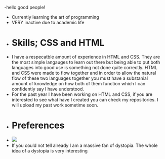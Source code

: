 -hello good people!
- Currently learning the art of programming
- VERY inactive due to academic life
- # Skills; CSS and HTML
- I have a respecatble amount of experience in HTML and CSS. They are the most simple langauges to learn out there but being able to put both languages into good use is something not done quite correctly. HTML and CSS were made to flow together and in order to allow the natural flow of these two languages together you must have a substanial amount of knowledge on how both of them function which I can confidently say I have understood.
- For the past year I have been working on HTML and CSS, if you are interested to see what have I created you can check my repositories. I will upload my past work sometime soon.
- # Preferences
- <img src="https://cdn.vox-cdn.com/thumbor/5pEa36thZLseTI18tAVTxA7fazc=/1400x1050/filters:format(jpeg)/cdn.vox-cdn.com/uploads/chorus_asset/file/13443468/ss_591536b1d638f947111d9772318a10b1cb57e8ae.jpg">
- If you could not tell already I am a massive fan of dystopia. The whole idea of a dystopia is very interesting 

<!---
donutdellsprinkles/donutdellsprinkles is a ✨ special ✨ repository because its `README.md` (this file) appears on your GitHub profile.
You can click the Preview link to take a look at your changes.
--->

